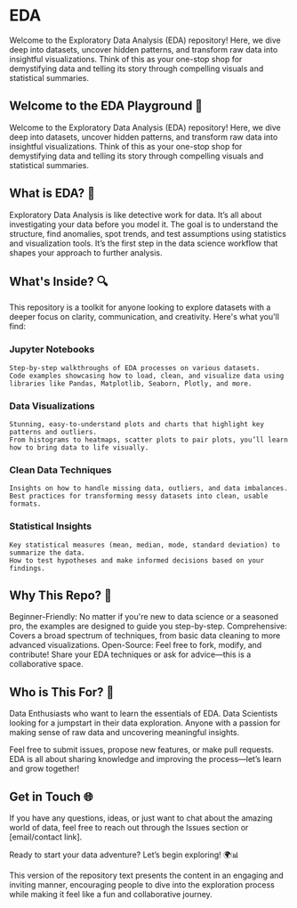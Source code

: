 # EDA

Welcome to the Exploratory Data Analysis (EDA) repository! Here, we dive deep into datasets, uncover hidden patterns, and transform raw data into insightful visualizations. Think of this as your one-stop shop for demystifying data and telling its story through compelling visuals and statistical summaries.

## Welcome to the EDA Playground 🚀
Welcome to the Exploratory Data Analysis (EDA) repository! Here, we dive deep into datasets, uncover hidden patterns, and transform raw data into insightful visualizations. Think of this as your one-stop shop for demystifying data and telling its story through compelling visuals and statistical summaries.

## What is EDA? 🤔
Exploratory Data Analysis is like detective work for data. It’s all about investigating your data before you model it. The goal is to understand the structure, find anomalies, spot trends, and test assumptions using statistics and visualization tools. It’s the first step in the data science workflow that shapes your approach to further analysis.

## What's Inside? 🔍
This repository is a toolkit for anyone looking to explore datasets with a deeper focus on clarity, communication, and creativity. Here's what you'll find:

  ### Jupyter Notebooks
    Step-by-step walkthroughs of EDA processes on various datasets.
    Code examples showcasing how to load, clean, and visualize data using libraries like Pandas, Matplotlib, Seaborn, Plotly, and more.
  ### Data Visualizations
    Stunning, easy-to-understand plots and charts that highlight key patterns and outliers.
    From histograms to heatmaps, scatter plots to pair plots, you’ll learn how to bring data to life visually.
  ### Clean Data Techniques
    Insights on how to handle missing data, outliers, and data imbalances.
    Best practices for transforming messy datasets into clean, usable formats.
  ### Statistical Insights
    Key statistical measures (mean, median, mode, standard deviation) to summarize the data.
    How to test hypotheses and make informed decisions based on your findings.
## Why This Repo? 🌟
  Beginner-Friendly: No matter if you're new to data science or a seasoned pro, the examples are designed to guide you step-by-step.
  Comprehensive: Covers a broad spectrum of techniques, from basic data cleaning to more advanced visualizations.
  Open-Source: Feel free to fork, modify, and contribute! Share your EDA techniques or ask for advice—this is a collaborative space.
## Who is This For? 🎯
  Data Enthusiasts who want to learn the essentials of EDA.
  Data Scientists looking for a jumpstart in their data exploration.
  Anyone with a passion for making sense of raw data and uncovering meaningful insights.

Feel free to submit issues, propose new features, or make pull requests. EDA is all about sharing knowledge and improving the process—let’s learn and grow together!


## Get in Touch 🌐
If you have any questions, ideas, or just want to chat about the amazing world of data, feel free to reach out through the Issues section or [email/contact link].

Ready to start your data adventure? Let’s begin exploring! 🌍📊

This version of the repository text presents the content in an engaging and inviting manner, encouraging people to dive into the exploration process while making it feel like a fun and collaborative journey.


